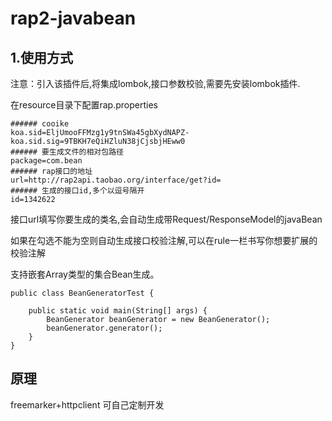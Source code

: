 # rap2-javabean

## 1.使用方式

注意：引入该插件后,将集成lombok,接口参数校验,需要先安装lombok插件.

在resource目录下配置rap.properties

```
###### cooike
koa.sid=EljUmooFFMzg1y9tnSWa45gbXydNAPZ-
koa.sid.sig=9TBKH7eQiHZluN38jCjsbjHEww0
###### 要生成文件的相对包路径
package=com.bean
###### rap接口的地址
url=http://rap2api.taobao.org/interface/get?id=
###### 生成的接口id,多个以逗号隔开
id=1342622
```
接口url填写你要生成的类名,会自动生成带Request/ResponseModel的javaBean

如果在勾选不能为空则自动生成接口校验注解,可以在rule一栏书写你想要扩展的校验注解

支持嵌套Array类型的集合Bean生成。

```
public class BeanGeneratorTest {

    public static void main(String[] args) {
        BeanGenerator beanGenerator = new BeanGenerator();
        beanGenerator.generator();
    }
}

```

## 原理

freemarker+httpclient
可自己定制开发


